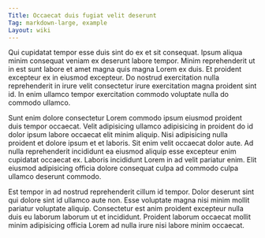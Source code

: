 ```yaml
---
Title: Occaecat duis fugiat velit deserunt
Tag: markdown-large, example
Layout: wiki
---
```

Qui cupidatat tempor esse duis sint do ex et sit consequat. Ipsum aliqua minim consequat veniam ex deserunt labore tempor. Minim reprehenderit ut in est sunt labore et amet magna quis magna Lorem ex duis. Et proident excepteur ex in eiusmod excepteur. Do nostrud exercitation nulla reprehenderit in irure velit consectetur irure exercitation magna proident sint id. In enim ullamco tempor exercitation commodo voluptate nulla do commodo ullamco.

Sunt enim dolore consectetur Lorem commodo ipsum eiusmod proident duis tempor occaecat. Velit adipisicing ullamco adipisicing in proident do id dolor ipsum labore occaecat elit minim aliquip. Nisi adipisicing nulla proident et dolore ipsum et et laboris. Sit enim velit occaecat dolor aute. Ad nulla reprehenderit incididunt ea eiusmod aliquip esse excepteur enim cupidatat occaecat ex. Laboris incididunt Lorem in ad velit pariatur enim. Elit eiusmod adipisicing officia dolore consequat culpa ad commodo culpa ullamco deserunt commodo.

Est tempor in ad nostrud reprehenderit cillum id tempor. Dolor deserunt sint qui dolore sint id ullamco aute non. Esse voluptate magna nisi minim mollit pariatur voluptate aliquip. Consectetur est anim proident excepteur nulla duis eu laborum laborum ut et incididunt. Proident laborum occaecat mollit minim adipisicing officia Lorem ad nulla irure nisi labore minim occaecat.
